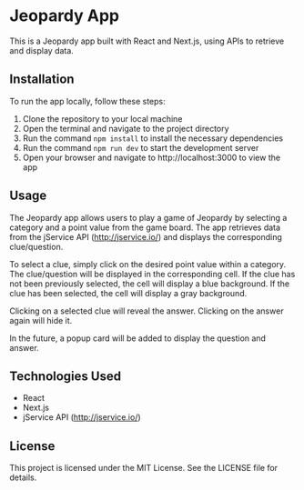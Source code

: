 # Jeopardy App

This is a Jeopardy app built with React and Next.js, using APIs to retrieve and display data.

## Installation

To run the app locally, follow these steps:

1. Clone the repository to your local machine
2. Open the terminal and navigate to the project directory
3. Run the command `npm install` to install the necessary dependencies
4. Run the command `npm run dev` to start the development server
5. Open your browser and navigate to http://localhost:3000 to view the app

## Usage

The Jeopardy app allows users to play a game of Jeopardy by selecting a category and a point value from the game board. The app retrieves data from the jService API (http://jservice.io/) and displays the corresponding clue/question. 

To select a clue, simply click on the desired point value within a category. The clue/question will be displayed in the corresponding cell. If the clue has not been previously selected, the cell will display a blue background. If the clue has been selected, the cell will display a gray background.

Clicking on a selected clue will reveal the answer. Clicking on the answer again will hide it.

In the future, a popup card will be added to display the question and answer.

## Technologies Used

- React
- Next.js
- jService API (http://jservice.io/)

## License

This project is licensed under the MIT License. See the LICENSE file for details.

